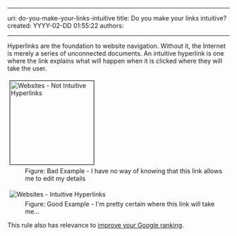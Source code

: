 

---
uri: do-you-make-your-links-intuitive
title: Do you make your links intuitive?
created: YYYY-02-DD 01:55:22
authors:

---




<span class='intro'> <p>Hyperlinks are the foundation to website navigation. Without 
     it, the Internet is merely a series of unconnected 
     documents. An intuitive hyperlink is one where the link 
     explains what will happen when it is clicked where they will 
     take the user.
                </p> </span>

<dl class="badImage"><dt> 
      <img border="1" alt="Websites - Not Intuitive Hyperlinks" src="http&#58;//www.ssw.com.au/SSW/Standards/Rules/Images/Websites_NotIntuitiveHyperlinks.gif" style="margin&#58;5px;width&#58;190px;" />
   </dt><dd>Figure&#58; Bad Example - I have no way of knowing that this link allows me to edit my details</dd></dl><dl class="goodImage"><dt> 
      <img alt="Websites - Intuitive Hyperlinks" src="http&#58;//www.ssw.com.au/SSW/Standards/Rules/Images/Websites_IntuitiveHyperlinks.gif" style="margin&#58;5px;" />
   </dt><dd>Figure&#58; Good Example - I'm pretty certain where this link will take me...</dd></dl><p> This rule also has relevance to 
   <a href="http&#58;//www.ssw.com.au/SSW/Standards/Rules/RulesToBetterGoogleRankings.aspx#Relevancy">improve your Google ranking</a>. </p>


